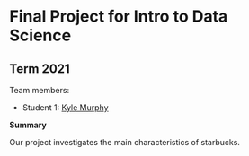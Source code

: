 # Final Project for Intro to Data Science

## Term 2021

Team members: 

- Student 1: [Kyle Murphy](mailto:kmurphy1253@floridapoly.edu)


**Summary**

Our project investigates the main characteristics of starbucks.
